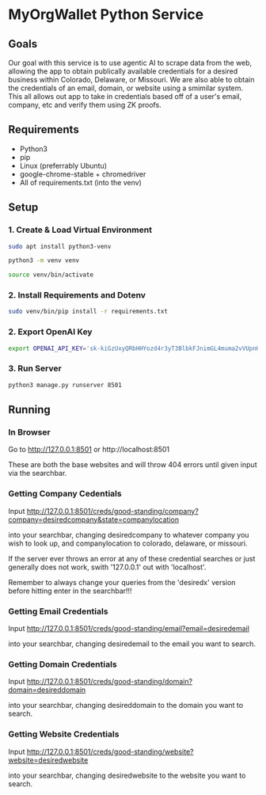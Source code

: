 # MyOrgWallet Python Service

## Goals

  Our goal with this service is to use agentic AI to scrape data from the web, allowing the app to obtain publically available credentials for a desired business within Colorado, Delaware, or Missouri. We are also able to obtain the credentials of an email, domain, or website using a smimilar system. This all allows out app to take in credentials based off of a user's email, company, etc and verify them using ZK proofs. 

## Requirements

* Python3
* pip
* Linux (preferrably Ubuntu)
* google-chrome-stable + chromedriver
* All of requirements.txt (into the venv)

## Setup

### 1. Create & Load Virtual Environment

```sh
sudo apt install python3-venv

python3 -m venv venv

source venv/bin/activate
```

### 2. Install Requirements and Dotenv

```sh
sudo venv/bin/pip install -r requirements.txt

```

### 2. Export OpenAI Key

```sh
export OPENAI_API_KEY='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'
```

### 3. Run Server

```sh
python3 manage.py runserver 8501
```
## Running
### In Browser

  Go to http://127.0.0.1:8501 or http://localhost:8501

  These are both the base websites and will throw 404 errors until given input via the searchbar.

### Getting Company Cedentials

  Input http://127.0.0.1:8501/creds/good-standing/company?company=desiredcompany&state=companylocation 

  into your searchbar, changing desiredcompany to whatever company you wish to look up, and companylocation to colorado, delaware, or missouri.

  If the server ever throws an error at any of these credential searches or just generally does not work, swith '127.0.0.1' out with 'localhost'.

  Remember to always change your queries from the 'desiredx' version before hitting enter in the searchbar!!!

### Getting Email Credentials

  Input http://127.0.0.1:8501/creds/good-standing/email?email=desiredemail

  into your searchbar, changing desiredemail to the email you want to search.

### Getting Domain Credentials

  Input http://127.0.0.1:8501/creds/good-standing/domain?domain=desireddomain

  into your searchbar, changing desireddomain to the domain you want to search.

### Getting Website Credentials

  Input http://127.0.0.1:8501/creds/good-standing/website?website=desiredwebsite

  into your searchbar, changing desiredwebsite to the website you want to search.




